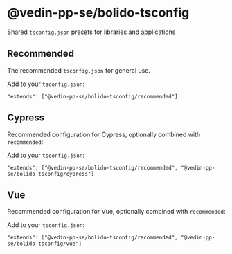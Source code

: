 # @vedin-pp-se/bolido-tsconfig

Shared `tsconfig.json` presets for libraries and applications

## Recommended

The recommended `tsconfig.json` for general use.

Add to your `tsconfig.json`:

```
"extends": ["@vedin-pp-se/bolido-tsconfig/recommended"]
```

## Cypress

Recommended configuration for Cypress, optionally combined with `recommended`:

Add to your `tsconfig.json`:

```
"extends": ["@vedin-pp-se/bolido-tsconfig/recommended", "@vedin-pp-se/bolido-tsconfig/cypress"]
```

## Vue

Recommended configuration for Vue, optionally combined with `recommended`:

Add to your `tsconfig.json`:

```
"extends": ["@vedin-pp-se/bolido-tsconfig/recommended", "@vedin-pp-se/bolido-tsconfig/vue"]
```
